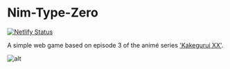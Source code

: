 # Nim-Type-Zero
[![Netlify Status](https://api.netlify.com/api/v1/badges/956015f6-db83-49ee-89a3-27b3840419e8/deploy-status)](https://app.netlify.com/sites/nimtypezero/deploys) 

A simple web game based on episode 3 of the animé series ['Kakegurui XX'](https://www.netflix.com/title/80175351).

![alt](https://storage.animetosho.org/sframes/00090be5_364450.png)
